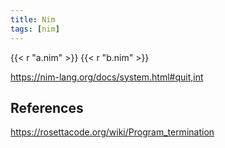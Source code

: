 ```yaml
---
title: Nim
tags: [nim]
---
```


{{< r "a.nim" >}}
{{< r "b.nim" >}}

<https://nim-lang.org/docs/system.html#quit,int>

## References

<https://rosettacode.org/wiki/Program_termination>

